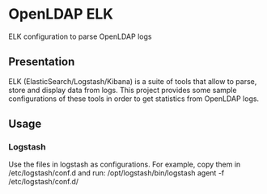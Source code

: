 # OpenLDAP ELK
ELK configuration to parse OpenLDAP logs

## Presentation

ELK (ElasticSearch/Logstash/Kibana) is a suite of tools that allow to parse, store and display data from logs. This project provides some sample configurations of these tools in order to get statistics from OpenLDAP logs.

## Usage

### Logstash

Use the files in logstash as configurations. For example, copy them in /etc/logstash/conf.d and run:
    /opt/logstash/bin/logstash agent -f /etc/logstash/conf.d/


